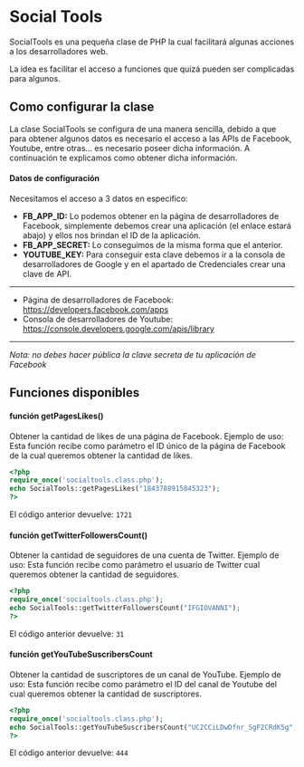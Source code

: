 # Social Tools
SocialTools es una pequeña clase de PHP la cual facilitará algunas acciones a los desarrolladores web.

La idea es facilitar el acceso a funciones que quizá pueden ser complicadas para algunos.

## Como configurar la clase
La clase SocialTools se configura de una manera sencilla, debido a que para obtener algunos datos es necesario el acceso a las APIs de Facebook, Youtube, entre otras... es necesario poseer dicha información. A continuación te explicamos como obtener dicha información.

#### Datos de configuración
Necesitamos el acceso a 3 datos en especifico:

- **FB_APP_ID:** Lo podemos obtener en la página de desarrolladores de Facebook, simplemente debemos crear una aplicación (el enlace estará abajo) y ellos nos brindan el ID de la aplicación.
- **FB_APP_SECRET:** Lo conseguimos de la misma forma que el anterior.
- **YOUTUBE_KEY:** Para conseguir esta clave debemos ir a la consola de desarrolladores de Google y en el apartado de Credenciales crear una clave de API.
----------------
- Página de desarrolladores de Facebook: https://developers.facebook.com/apps
- Consola de desarrolladores de Youtube: https://console.developers.google.com/apis/library
----------------
*Nota: no debes hacer pública la clave secreta de tu aplicación de Facebook*

## Funciones disponibles
#### función getPagesLikes()
Obtener la cantidad de likes de una página de Facebook.
Ejemplo de uso: Esta función recibe como parámetro el ID único de la página de Facebook de la cual queremos obtener la cantidad de likes.

```php
<?php
require_once('socialtools.class.php');
echo SocialTools::getPagesLikes("1843788915845323");
?>
```
El código anterior devuelve:  `1721`

#### función getTwitterFollowersCount()
Obtener la cantidad de seguidores de una cuenta de Twitter.
Ejemplo de uso: Esta función recibe como parámetro el usuario de Twitter cual queremos obtener la cantidad de seguidores.

```php
<?php
require_once('socialtools.class.php');
echo SocialTools::getTwitterFollowersCount("IFGIOVANNI");
?>
```
El código anterior devuelve:  `31`

#### función getYouTubeSuscribersCount
Obtener la cantidad de suscriptores de un canal de YouTube.
Ejemplo de uso: Esta función recibe como parámetro el ID del canal de Youtube del cual queremos obtener la cantidad de suscriptores.

```php
<?php
require_once('socialtools.class.php');
echo SocialTools::getYouTubeSuscribersCount("UC2CCiLDwDfnr_SgF2CRdK5g");
?>
```
El código anterior devuelve:  `444`
